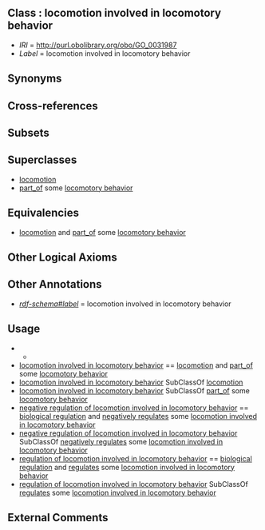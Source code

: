 
## Class : locomotion involved in locomotory behavior

 * *IRI* = http://purl.obolibrary.org/obo/GO_0031987
 * *Label* = locomotion involved in locomotory behavior

## Synonyms


## Cross-references


## Subsets


## Superclasses

 * [locomotion](../../GO/11/GO_0040011.md)
 * [part_of](../../BFO/50/BFO_0000050.md) some [locomotory behavior](../../GO/26/GO_0007626.md)

## Equivalencies

 * [locomotion](../../GO/11/GO_0040011.md) and [part_of](../../BFO/50/BFO_0000050.md) some [locomotory behavior](../../GO/26/GO_0007626.md)

## Other Logical Axioms


## Other Annotations

 * *[rdf-schema#label](../../el/rdf-schema#label.md)* = locomotion involved in locomotory behavior

## Usage

 * -
 * [locomotion involved in locomotory behavior](../../GO/87/GO_0031987.md) == [locomotion](../../GO/11/GO_0040011.md) and [part_of](../../BFO/50/BFO_0000050.md) some [locomotory behavior](../../GO/26/GO_0007626.md)
 * [locomotion involved in locomotory behavior](../../GO/87/GO_0031987.md) SubClassOf [locomotion](../../GO/11/GO_0040011.md)
 * [locomotion involved in locomotory behavior](../../GO/87/GO_0031987.md) SubClassOf [part_of](../../BFO/50/BFO_0000050.md) some [locomotory behavior](../../GO/26/GO_0007626.md)
 * [negative regulation of locomotion involved in locomotory behavior](../../GO/27/GO_0090327.md) == [biological regulation](../../GO/07/GO_0065007.md) and [negatively regulates](../../RO/12/RO_0002212.md) some [locomotion involved in locomotory behavior](../../GO/87/GO_0031987.md)
 * [negative regulation of locomotion involved in locomotory behavior](../../GO/27/GO_0090327.md) SubClassOf [negatively regulates](../../RO/12/RO_0002212.md) some [locomotion involved in locomotory behavior](../../GO/87/GO_0031987.md)
 * [regulation of locomotion involved in locomotory behavior](../../GO/25/GO_0090325.md) == [biological regulation](../../GO/07/GO_0065007.md) and [regulates](../../RO/11/RO_0002211.md) some [locomotion involved in locomotory behavior](../../GO/87/GO_0031987.md)
 * [regulation of locomotion involved in locomotory behavior](../../GO/25/GO_0090325.md) SubClassOf [regulates](../../RO/11/RO_0002211.md) some [locomotion involved in locomotory behavior](../../GO/87/GO_0031987.md)

## External Comments

